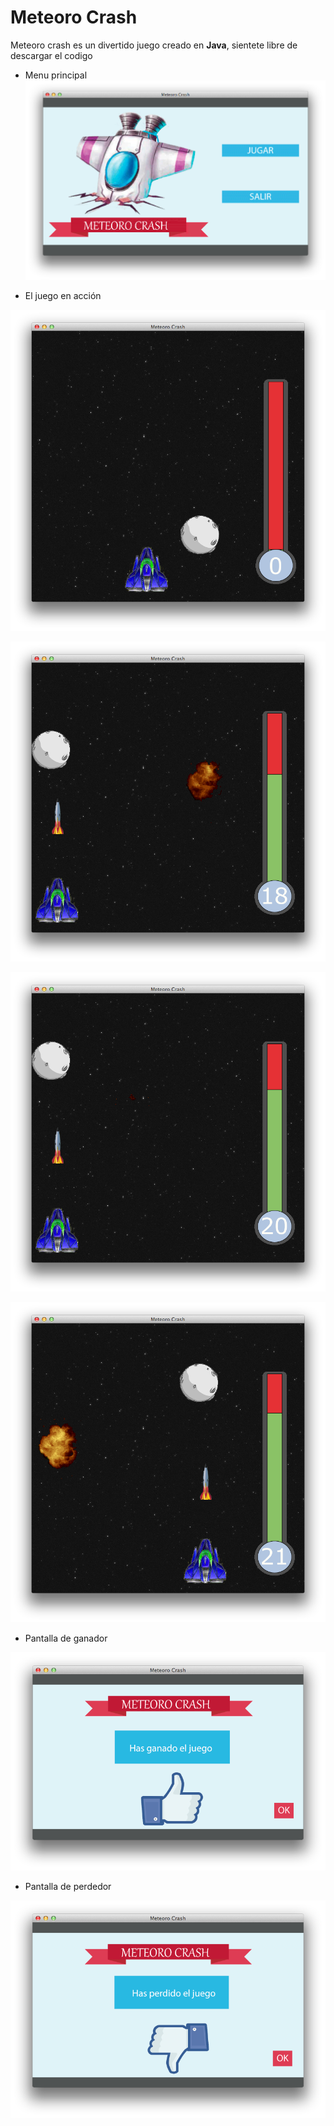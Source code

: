 Meteoro Crash
==============

Meteoro crash es un divertido juego creado en **Java**, sientete libre de descargar el codigo

+ Menu principal
![image](screenshots/captura1.png)

+ El juego en acción

![image](screenshots/captura2.png)

![image](screenshots/captura3.png)

![image](screenshots/captura4.png)

![image](screenshots/captura5.png)

+ Pantalla de ganador

![image](screenshots/captura6.png)

+ Pantalla de perdedor

![image](screenshots/captura7.png)
